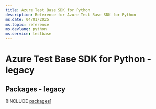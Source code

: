```yaml
---
title: Azure Test Base SDK for Python
description: Reference for Azure Test Base SDK for Python
ms.date: 04/01/2025
ms.topic: reference
ms.devlang: python
ms.service: testbase
---
```

# Azure Test Base SDK for Python - legacy
## Packages - legacy
[!INCLUDE [packages](test-base-index.md)]